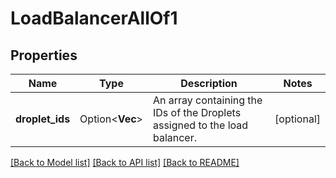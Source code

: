 # LoadBalancerAllOf1

## Properties

Name | Type | Description | Notes
------------ | ------------- | ------------- | -------------
**droplet_ids** | Option<**Vec<i32>**> | An array containing the IDs of the Droplets assigned to the load balancer. | [optional]

[[Back to Model list]](../README.md#documentation-for-models) [[Back to API list]](../README.md#documentation-for-api-endpoints) [[Back to README]](../README.md)


